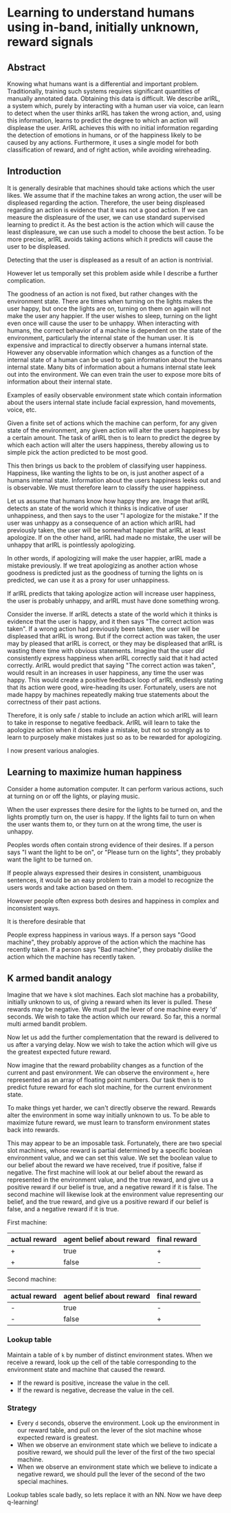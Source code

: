 # Learning to understand humans using in-band, initially unknown, reward signals

## Abstract
Knowing what humans want is a differential and important problem.
Traditionally, training such systems requires significant quantities of manually annotated data.
Obtaining this data is difficult.
We describe arlRL, a system which, purely by interacting with a human user via voice, can learn to detect when the user thinks arlRL has taken the wrong action, and, using this information, learns to predict the degree to which an action will displease the user.
ArlRL achieves this with no initial information regarding the detection of emotions in humans, or of the happiness likely to be caused by any actions.
Furthermore, it uses a single model for both classification of reward, and of right action, while avoiding wireheading.


## Introduction
It is generally desirable that machines should take actions which the user likes.
We assume that if the machine takes an wrong action, the user will be displeased regarding the action.
Therefore, the user being displeased regarding an action is evidence that it was not a good action.
If we can measure the displeasure of the user, we can use standard supervised learning to predict it.
As the best action is the action which will cause the least displeasure, we can use such a model to choose the best action.
To be more precise, arlRL avoids taking actions which it predicts will cause the user to be displeased.

Detecting that the user is displeased as a result of an action is nontrivial.

However let us temporally set this problem aside while I describe a further complication.

The goodness of an action is not fixed, but rather changes with the environment state.
There are times when turning on the lights makes the user happy, but once the lights are on, turning on them on again will not make the user any happier.
If the user wishes to sleep, turning on the light even once will cause the user to be unhappy.
When interacting with humans, the correct behavior of a machine is dependent on the state of the environment, particularly the internal state of the human user.
It is expensive and impractical to directly observer a humans internal state.
However any observable information which changes as a function of the internal state of a human can be used to gain information about the humans internal state.
Many bits of information about a humans internal state leek out into the environment.
We can even train the user to expose more bits of information about their internal state.

Examples of easily observable environment state which contain information about the users internal state include facial expression, hand movements, voice, etc.

Given a finite set of actions which the machine can perform, for any given state of the environment, any given action will alter the users happiness by a certain amount.
The task of arlRL then is to learn to predict the degree by which each action will alter the users happiness, thereby allowing us to simple pick the action predicted to be most good.

This then brings us back to the problem of classifying user happiness.
Happiness, like wanting the lights to be on, is just another aspect of a humans internal state.
Information about the users happiness leeks out and is observable.
We must therefore learn to classify the user happiness.

Let us assume that humans know how happy they are.
Image that arlRL detects an state of the world which it thinks is indicative of user unhappiness, and then says to the user "I apologize for the mistake."
If the user was unhappy as a consequence of an action which arlRL had previously taken, the user will be somewhat happier that arlRL at least apologize.
If on the other hand, arlRL had made no mistake, the user will be unhappy that arlRL is pointlessly apologizing.

In other words, if apologizing will make the user happier, arlRL made a mistake previously.
If we treat apologizing as another action whose goodness is predicted just as the goodness of turning the lights on is predicted, we can use it as a proxy for user unhappiness.

If arlRL predicts that taking apologize action will increase user happiness, the user is probably unhappy, and arlRL must have done something wrong.

Consider the inverse.
If arlRL detects a state of the world which it thinks is evidence that the user is happy, and it then says "The correct action was taken".
If a wrong action had previously been taken, the user will be displeased that arlRL is wrong.
But if the correct action was taken, the user may by pleased that arlRL is correct, or they may be displeased that arlRL is wasting there time with obvious statements.
Imagine that the user _did_ consistently express happiness when arlRL correctly said that it had acted correctly.
ArlRL would predict that saying "The correct action was taken", would result in an increases in user happiness, any time the user was happy.
This would create a positive feedback loop of arlRL endlessly stating that its action were good, wire-heading its user.
Fortunately, users are not made happy by machines repeatedly making true statements about the correctness of their past actions.

Therefore, it is only safe / stable to include an action which arlRL will learn to take in response to negative feedback.
ArlRL will learn to take the apologize action when it does make a mistake, but not so strongly as to learn to purposely make mistakes just so as to be rewarded for apologizing.

I now present various analogies.


## Learning to maximize human happiness
Consider a home automation computer.
It can perform various actions, such at turning on or off the lights, or playing music.

When the user expresses there desire for the lights to be turned on, and the lights promptly turn on, the user is happy.
If the lights fail to turn on when the user wants them to, or they turn on at the wrong time, the user is unhappy.

Peoples words often contain strong evidence of their desires.
If a person says "I want the light to be on", or "Please turn on the lights", they probably want the light to be turned on.

If people always expressed their desires in consistent, unambiguous sentences, it would be an easy problem to train a model to recognize the users words and take action based on them.

However people often express both desires and happiness in complex and inconsistent ways.

It is therefore desirable that

People express happiness in various ways.
If a person says "Good machine", they probably approve of the action which the machine has recently taken.
If a person says "Bad machine", they probably dislike the action which the machine has recently taken.


## K armed bandit analogy
Imagine that we have `k` slot machines.
Each slot machine has a probability, initially unknown to us, of giving a reward when its lever is pulled.
These rewards may be negative.
We must pull the lever of one machine every 'd' seconds.
We wish to take the action which our reward.
So far, this a normal multi armed bandit problem.

Now let us add the further complementation that the reward is delivered to us after a varying delay.
Now we wish to take the action which will give us the greatest expected future reward.

Now imagine that the reward probability changes as a function of the current and past environment.
We can observe the environment `e`, here represented as an array of floating point numbers.
Our task then is to predict future reward for each slot machine, for the current environment state.

To make things yet harder, we can't directly observe the reward.
Rewards alter the environment in some way initially unknown to us.
To be able to maximize future reward, we must learn to transform environment states back into rewards.

This may appear to be an imposable task.
Fortunately, there are two special slot machines, whose reward is partial determined by a specific boolean environment value, and we can set this value.
We set the boolean value to our belief about the reward we have received, true if positive, false if negative.
The first machine will look at our belief about the reward as represented in the environment value, and the true reward, and give us a positive reward if our belief is true, and a negative reward if it is false.
The second machine will likewise look at the environment value representing our belief, and the true reward, and give us a positive reward if our belief is false, and a negative reward if it is true.

First machine:

actual reward | agent belief about reward  | final reward
----|------ |-----------
+ | true | +
+ | false | -

Second machine:

actual reward | agent belief about reward  | final reward
------|------ |-----------
- | true | -
- | false | +

### Lookup table
Maintain a table of `k` by number of distinct environment states.
When we receive a reward, look up the cell of the table corresponding to the environment state and machine that caused the reward.
- If the reward is positive, increase the value in the cell.
- If the reward is negative, decrease the value in the cell.

### Strategy
- Every `d` seconds, observe the environment. Look up the environment in our reward table, and pull on the lever of the slot machine whose expected reward is greatest.
- When we observe an environment state which we believe to indicate a positive reward, we should pull the lever of the first of the two special machine.
- When we observe an environment state which we believe to indicate a negative reward, we should pull the lever of the second of the two special machines.

Lookup tables scale badly, so lets replace it with an NN.
Now we have deep q-learning!
